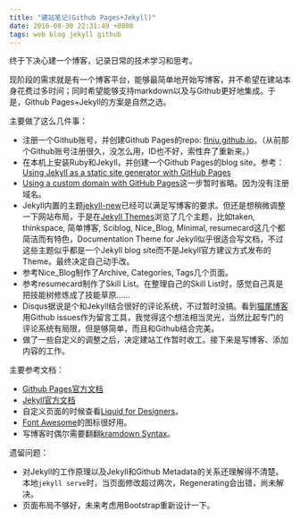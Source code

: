 ```yaml
---
title: "建站笔记(Github Pages+Jekyll)"
date: 2016-08-30 22:31:49 +0800
tags: web blog jekyll github
---
```


终于下决心建一个博客，记录日常的技术学习和思考。

现阶段的需求就是有一个博客平台，能够最简单地开始写博客，并不希望在建站本身花费过多时间；同时希望能够支持markdown以及与Github更好地集成。于是，Github Pages+Jekyll的方案是自然之选。

主要做了这么几件事：

* 注册一个Github账号，并创建Github Pages的repo: [flniu.github.io](https://github.com/flniu/flniu.github.io)。（从前那个Github账号注册很久，没怎么用，ID也不好，索性弃了重新来。）
* 在本机上安装Ruby和Jekyll，并创建一个Github Pages的blog site。参考：[Using Jekyll as a static site generator with GitHub Pages](https://help.github.com/articles/using-jekyll-as-a-static-site-generator-with-github-pages/)
* [Using a custom domain with GitHub Pages](https://help.github.com/articles/using-a-custom-domain-with-github-pages/)这一步暂时省略。因为没有注册域名。
* Jekyll内置的主题[jekyll-new](https://github.com/jglovier/jekyll-new)已经可以满足写博客的要求。但还是想稍微调整一下网站布局，于是在[Jekyll Themes](http://jekyllthemes.org/)浏览了几个主题，比如taken, thinkspace, 简单博客, Sciblog, Nice_Blog, Minimal, resumecard这几个都简洁而有特色，Documentation Theme for Jekyll似乎很适合写文档，不过这些主题似乎都是一个Jekyll blog site而不是Jekyll官方建议方式发布的Theme。最终决定自己动手改。
* 参考Nice_Blog制作了Archive, Categories, Tags几个页面。
* 参考resumecard制作了Skill List。在整理自己的Skill List时，感觉自己真是把技能树修炼成了技能草原……
* Disqus据说是个和Jekyll结合很好的评论系统，不过暂时没搞。看到[猫尾博客](https://cattail.me/)用Github issues作为留言工具，我觉得这个想法相当灵光，当然比起专门的评论系统有局限，但是够简单，而且和Github结合完美。
* 做了一些自定义的调整之后，决定建站工作暂时收工。接下来是写博客、添加内容的工作。

主要参考文档：

* [Github Pages官方文档](https://pages.github.com/)
* [Jekyll官方文档](http://jekyllrb.com/docs/home/)
* 自定义页面的时候查看[Liquid for Designers](https://github.com/Shopify/liquid/wiki/Liquid-for-Designers)。
* [Font Awesome](http://fontawesome.io/icons/)的图标很好用。
* 写博客时偶尔需要翻翻[kramdown Syntax](http://kramdown.gettalong.org/syntax.html)。

遗留问题：

* 对Jekyll的工作原理以及Jekyll和Github Metadata的关系还理解得不清楚。本地`jekyll serve`时，当页面修改超过两次，Regenerating会出错，尚未解决。
* 页面布局不够好，未来考虑用Bootstrap重新设计一下。

